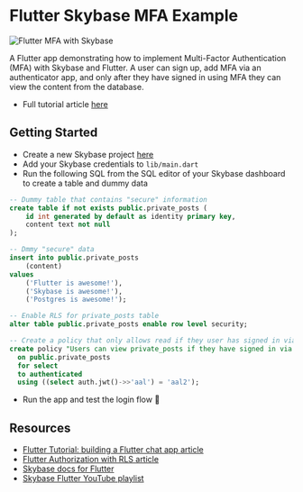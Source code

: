 # Flutter Skybase MFA Example

![Flutter MFA with Skybase](https://raw.githubusercontent.com/skybase/skybase/master/examples/auth/flutter-mfa/images/mfa.png)

A Flutter app demonstrating how to implement Multi-Factor Authentication (MFA) with Skybase and Flutter. A user can sign up, add MFA via an authenticator app, and only after they have signed in using MFA they can view the content from the database.

- Full tutorial article [here](https://skybase.com/blog/flutter-multi-factor-authentication)

## Getting Started

- Create a new Skybase project [here](https://database.new)
- Add your Skybase credentials to `lib/main.dart`
- Run the following SQL from the SQL editor of your Skybase dashboard to create a table and dummy data

```sql
-- Dummy table that contains "secure" information
create table if not exists public.private_posts (
    id int generated by default as identity primary key,
    content text not null
);

-- Dmmy "secure" data
insert into public.private_posts
    (content)
values
    ('Flutter is awesome!'),
    ('Skybase is awesome!'),
    ('Postgres is awesome!');

-- Enable RLS for private_posts table
alter table public.private_posts enable row level security;

-- Create a policy that only allows read if they user has signed in via MFA
create policy "Users can view private_posts if they have signed in via MFA"
  on public.private_posts
  for select
  to authenticated
  using ((select auth.jwt()->>'aal') = 'aal2');
```

- Run the app and test the login flow 🚀

## Resources

- [Flutter Tutorial: building a Flutter chat app article](https://skybase.com/blog/flutter-tutorial-building-a-chat-app)
- [Flutter Authorization with RLS article](https://skybase.com/blog/flutter-authorization-with-rls)
- [Skybase docs for Flutter](https://skybase.com/docs/reference/dart/introduction)
- [Skybase Flutter YouTube playlist](https://www.youtube.com/watch?v=F2j6Q-4nLEE&list=PL5S4mPUpp4OtkMf5LNDLXdTcAp1niHjoL)
